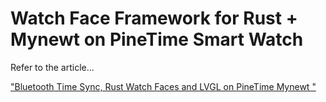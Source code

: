 # Watch Face Framework for Rust + Mynewt on PineTime Smart Watch

Refer to the article...

["Bluetooth Time Sync, Rust Watch Faces and LVGL on PineTime Mynewt
"](https://lupyuen.github.io/pinetime-rust-mynewt/articles/timesync)
